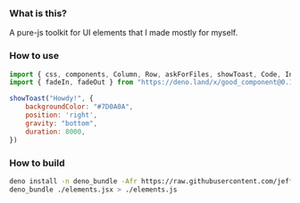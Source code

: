 ### What is this?

A pure-js toolkit for UI elements that I made mostly for myself.


### How to use

```js
import { css, components, Column, Row, askForFiles, showToast, Code, Input, Button, Checkbox, Dropdown, popUp, Toastify, cx, } from "https://deno.land/x/good_component@0.1.5/elements.js"
import { fadeIn, fadeOut } from "https://deno.land/x/good_component@0.1.5/main/animations.js"

showToast("Howdy!", {
    backgroundColor: "#7D0A0A",
    position: 'right',
    gravity: "bottom",
    duration: 8000,
})
```

### How to build

```sh
deno install -n deno_bundle -Afr https://raw.githubusercontent.com/jeff-hykin/deno_bundle/master/main.js
deno_bundle ./elements.jsx > ./elements.js
```